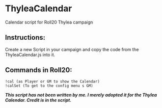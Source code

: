 # ThyleaCalendar
Calendar script for Roll20 Thylea campaign

## Instructions:
Create a new Script in your campaign and copy the code from the ThyleaCalendar.js into it.

## Commands in Roll20:
```
!cal (as Player or GM to show the Calendar)
!calSet (To get to the config menu s GM)
```

***This script has not been written by me. I merely adopted it for the Thylea Calendar. Credit is in the script.***
